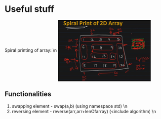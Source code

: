 # Useful stuff
Spiral printing of array: \n
<img align="center" alt="spiral printing" src="https://github.com/manohar2000/CB-Algorithms/blob/main/arrays/2d-array/spiralPrint_explaination.png" width="300px" />

## Functionalities
1. swapping element - swap(a,b) (using namespace std) \n
2. reversing element - reverse(arr,arr+lenOfarray) (<include algorithm) \n
